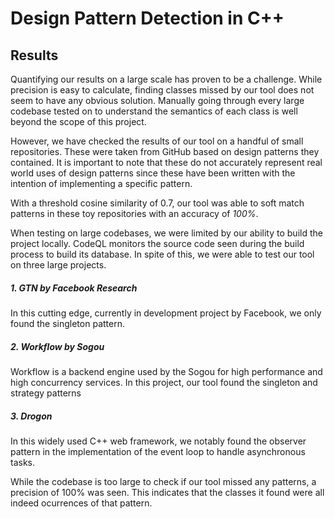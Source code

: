 # Design Pattern Detection in C++

## Results

Quantifying our results on a large scale has proven to be a challenge. While precision is
easy to calculate, finding classes missed by our tool does not seem to have any obvious
solution. Manually going through every large codebase tested on to understand the semantics
of each class is well beyond the scope of this project.

However, we have checked the results of our tool on a handful of small repositories. These
were taken from GitHub based on design patterns they contained. It is important to note
that these do not accurately represent real world uses of design patterns since these
have been written with the intention of implementing a specific pattern.

With a threshold cosine similarity of 0.7, our tool was able to soft match patterns in
these toy repositories with an accuracy of *100%*.

When testing on large codebases, we were limited by our ability to build the project
locally. CodeQL monitors the source code seen during the build process to build its
database. In spite of this, we were able to test our tool on three large projects.

##### 1. GTN by Facebook Research
  In this cutting edge, currently in development project by Facebook, we only found the
  singleton pattern.
##### 2. Workflow by Sogou
  Workflow is a backend engine used by the Sogou for high performance and high concurrency
  services. In this project, our tool found the singleton and strategy patterns
##### 3. Drogon
  In this widely used C++ web framework, we notably found the observer pattern in the implementation of the event loop to handle asynchronous tasks.

While the codebase is too large to check if our tool missed any patterns, a precision of 100% was seen. This indicates that the classes it found were all indeed ocurrences of that pattern.
